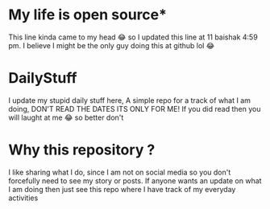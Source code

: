 # My life is open source* 
This line kinda came to my head 😂 so I updated this line at 11 baishak 4:59 pm.
I believe I might be the only guy doing this at github lol 😂

# DailyStuff
I update my stupid daily stuff here, A simple repo for a track of what I am doing, DON'T READ THE DATES ITS ONLY FOR ME! If you did read then you will laught at me 😂 so better don't

# Why this repository ?
I like sharing what I do, since I am not on social media so you don't forcefully need to see my story or posts.
If anyone wants an update on what I am doing then just see this repo where I have track of my everyday activities
